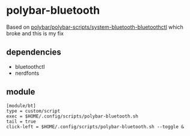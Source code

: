# polybar-bluetooth

Based on [polybar/polybar-scripts/system-bluetooth-bluetoothctl](https://github.com/polybar/polybar-scripts/blob/master/polybar-scripts/system-bluetooth-bluetoothctl) which broke and this is my fix

## dependencies

- bluetoothctl
- nerdfonts

## module
```
[module/bt]
type = custom/script
exec = $HOME/.config/scripts/polybar-bluetooth.sh
tail = true
click-left = $HOME/.config/scripts/polybar-bluetooth.sh --toggle &
```
